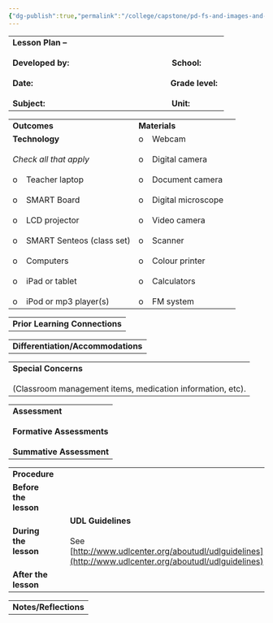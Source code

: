 ```yaml
---
{"dg-publish":true,"permalink":"/college/capstone/pd-fs-and-images-and-stuff/teaching-method-work-sheets/udl/lesson-plan-template/","tags":["Universal-Design","capstone","project","worksheets","template"],"noteIcon":""}
---
```




|                                                                                                                                                                                                                                                                                               |
| --------------------------------------------------------------------------------------------------------------------------------------------------------------------------------------------------------------------------------------------------------------------------------------------- |
| **Lesson Plan –**<br><br>**Developed by:**                                               **School:** <br><br>**Date:**                                                               **Grade level:** <br><br>**Subject:**                                                          **Unit:** |

|   |   |   |
|---|---|---|
|**Outcomes**|**Materials**|   |
|**Technology**<br><br>_Check all that apply_<br><br>o    Teacher laptop<br><br>o    SMART Board<br><br>o    LCD projector<br><br>o    SMART Senteos (class set)<br><br>o    Computers<br><br>o    iPad or tablet<br><br>o    iPod or mp3 player(s)|o    Webcam<br><br>o    Digital camera<br><br>o    Document camera<br><br>o    Digital microscope<br><br>o    Video camera<br><br>o    Scanner<br><br>o    Colour printer<br><br>o    Calculators<br><br>o    FM system|

|   |
|---|
|**Prior Learning Connections**|

|   |
|---|
|**Differentiation/Accommodations**|

|   |
|---|
|**Special Concerns**<br><br>(Classroom management items, medication information, etc).|

|   |
|---|
|**Assessment**<br><br>**Formative Assessments**<br><br>**Summative Assessment**|

|   |   |   |
|---|---|---|
|**Procedure**|   |   |
|**Before the lesson**||   |
|**During the lesson**||**UDL Guidelines**<br><br>See [http://www.udlcenter.org/aboutudl/udlguidelines](http://www.udlcenter.org/aboutudl/udlguidelines)|
|**After the lesson**||   |

|                       |
| --------------------- |
| **Notes/Reflections** |